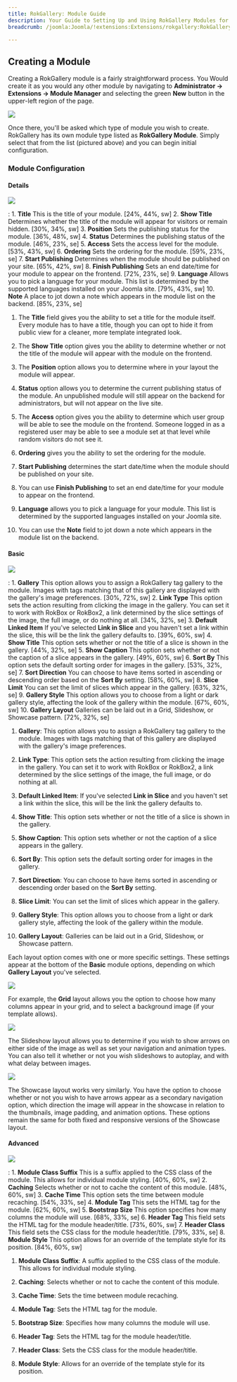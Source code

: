 ```yaml
---
title: RokGallery: Module Guide
description: Your Guide to Setting Up and Using RokGallery Modules for Joomla
breadcrumb: /joomla:Joomla/!extensions:Extensions/rokgallery:RokGallery

---
```


Creating a Module
-----
Creating a RokGallery module is a fairly straightforward process. You Would create it as you would any other module by navigating to **Administrator -> Extensions -> Module Manager** and selecting the green **New** button in the upper-left region of the page.

![][rokgallery_module_1]

Once there, you'll be asked which type of module you wish to create. RokGallery has its own module type listed as **RokGallery Module**.  Simply select that from the list (pictured above) and you can begin initial configuration.

### Module Configuration

#### Details
![][details]

:   1. **Title** This is the title of your module. [24%, 44%, sw]
    2. **Show Title** Determines whether the title of the module will appear for visitors or remain hidden. [30%, 34%, sw]
    3. **Position** Sets the publishing status for the module. [36%, 48%, sw]
    4. **Status** Determines the publishing status of the module. [46%, 23%, se]
    5. **Access** Sets the access level for the module. [53%, 43%, sw]
    6. **Ordering** Sets the ordering for the module. [59%, 23%, se]
    7. **Start Publishing** Determines when the module should be published on your site. [65%, 42%, sw]
    8. **Finish Publishing** Sets an end date/time for your module to appear on the frontend. [72%, 23%, se]
    9. **Language** Allows you to pick a language for your module. This list is determined by the supported languages installed on your Joomla site. [79%, 43%, sw]
    10. **Note** A place to jot down a note which appears in the module list on the backend. [85%, 23%, se]

1. The **Title** field gives you the ability to set a title for the module itself. Every module has to have a title, though you can opt to hide it from public view for a cleaner, more template integrated look.

2. The **Show Title** option gives you the ability to determine whether or not the title of the module will appear with the module on the frontend.

3. The **Position** option allows you to determine where in your layout the module will appear.

4. **Status** option allows you to determine the current publishing status of the module. An unpublished module will still appear on the backend for administrators, but will not appear on the live site.

5. The **Access** option gives you the ability to determine which user group will be able to see the module on the frontend. Someone logged in as a registered user may be able to see a module set at that level while random visitors do not see it.

6. **Ordering** gives you the ability to set the ordering for the module. 

7. **Start Publishing** determines the start date/time when the module should be published on your site. 

8. You can use **Finish Publishing** to set an end date/time for your module to appear on the frontend.

9. **Language** allows you to pick a language for your module. This list is determined by the supported languages installed on your Joomla site. 

10. You can use the **Note** field to jot down a note which appears in the module list on the backend.

#### Basic
![][rokgallery_module_basic_1]

:   1. **Gallery** This option allows you to assign a RokGallery tag gallery to the module. Images with tags matching that of this gallery are displayed with the gallery's image preferences. [30%, 72%, sw]
    2. **Link Type** This option sets the action resulting from clicking the image in the gallery. You can set it to work with RokBox or RokBox2, a link determined by the slice settings of the image, the full image, or do nothing at all. [34%, 32%, se]
    3. **Default Linked Item** If you've selected **Link in Slice** and you haven't set a link within the slice, this will be the link the gallery defaults to. [39%, 60%, sw]
    4. **Show Title** This option sets whether or not the title of a slice is shown in the gallery. [44%, 32%, se]
    5. **Show Caption** This option sets whether or not the caption of a slice appears in the gallery. [49%, 60%, sw]
    6. **Sort By** This option sets the default sorting order for images in the gallery. [53%, 32%, se]
    7. **Sort Direction** You can choose to have items sorted in ascending or descending order based on the **Sort By** setting. [58%, 60%, sw]
    8. **Slice Limit** You can set the limit of slices which appear in the gallery. [63%, 32%, se]
    9. **Gallery Style** This option allows you to choose from a light or dark gallery style, affecting the look of the gallery within the module. [67%, 60%, sw]
    10. **Gallery Layout** Galleries can be laid out in a Grid, Slideshow, or Showcase pattern. [72%, 32%, se]

1. **Gallery**: This option allows you to assign a RokGallery tag gallery to the module. Images with tags matching that of this gallery are displayed with the gallery's image preferences.

2. **Link Type**: This option sets the action resulting from clicking the image in the gallery. You can set it to work with RokBox or RokBox2, a link determined by the slice settings of the image, the full image, or do nothing at all.

3. **Default Linked Item**: If you've selected **Link in Slice** and you haven't set a link within the slice, this will be the link the gallery defaults to.

4. **Show Title**: This option sets whether or not the title of a slice is shown in the gallery.

5. **Show Caption**: This option sets whether or not the caption of a slice appears in the gallery.

6. **Sort By**: This option sets the default sorting order for images in the gallery.

7. **Sort Direction**: You can choose to have items sorted in ascending or descending order based on the **Sort By** setting.

8. **Slice Limit**: You can set the limit of slices which appear in the gallery.

9. **Gallery Style**: This option allows you to choose from a light or dark gallery style, affecting the look of the gallery within the module.

10. **Gallery Layout**: Galleries can be laid out in a Grid, Slideshow, or Showcase pattern.

Each layout option comes with one or more specific settings. These settings appear at the bottom of the **Basic** module options, depending on which **Gallery Layout** you've selected.

![][grid]

For example, the **Grid** layout allows you the option to choose how many columns appear in your grid, and to select a background image (if your template allows). 

![][slideshow]

The Slideshow layout allows you to determine if you wish to show arrows on either side of the image as well as set your navigation and animation types. You can also tell it whether or not you wish slideshows to autoplay, and with what delay between images.

![][showcase]

The Showcase layout works very similarly. You have the option to choose whether or not you wish to have arrows appear as a secondary navigation option, which direction the image will appear in the showcase in relation to the thumbnails, image padding, and animation options. These options remain the same for both fixed and responsive versions of the Showcase layout.

#### Advanced
![][rokgallery_module_advanced]

:   1. **Module Class Suffix** This is a suffix applied to the CSS class of the module. This allows for individual module styling. [40%, 60%, sw]
    2. **Caching** Selects whether or not to cache the content of this module. [48%, 60%, sw]
    3. **Cache Time** This option sets the time between module recaching. [54%, 33%, se]
    4. **Module Tag** This sets the HTML tag for the module. [62%, 60%, sw]
    5. **Bootstrap Size** This option specifies how many columns the module will use. [68%, 33%, se]
    6. **Header Tag** This field sets the HTML tag for the module header/title. [73%, 60%, sw]
    7. **Header Class** This field sets the CSS class for the module header/title. [79%, 33%, se]
    8. **Module Style** This option allows for an override of the template style for its position. [84%, 60%, sw]

1. **Module Class Suffix**: A suffix applied to the CSS class of the module. This allows for individual module styling.

2. **Caching**: Selects whether or not to cache the content of this module.

3. **Cache Time**: Sets the time between module recaching.

4. **Module Tag**: Sets the HTML tag for the module.

5. **Bootstrap Size**: Specifies how many columns the module will use.

6. **Header Tag**: Sets the HTML tag for the module header/title.

7. **Header Class**: Sets the CSS class for the module header/title.

8. **Module Style**: Allows for an override of the template style for its position.

[rokgallery]: assets/rokgallery.jpeg
[rokgallery_component]: assets/rokgallery_component_1.jpeg
[rokgallery_component_configuration_options]: assets/rokgallery_component_configuration_opions.jpeg
[rokgallery_component_upload]: assets/rokgallery_component_upload.jpeg
[rokgallery_image_editor]: assets/rokgallery_image_editor.jpeg
[rokgallery_image_editor_2]: assets/rokgallery_image_editor_2.jpeg
[rokgallery_jobs_manager]: assets/rokgallery_jobs_manager.jpeg
[rokgallery_module_1]: assets/rokgallery_module_1.jpeg
[rokgallery_module_advanced]: assets/rokgallery_module_advanced_1.jpeg
[rokgallery_module_basic_1]: assets/rokgallery_module_basic_1.jpeg
[rokgallery_plugin_manager_1]: assets/rokgallery_plugin_manager_1.jpeg
[rokgallery_plugin_manager_2]: assets/rokgallery_plugin_manager_2.jpeg
[rokgallery_plugin_manager_3]: assets/rokgallery_plugin_manager_3.jpeg
[rokgallery_administrator]: assets/rokgallery_administrator.jpeg
[rokgallery_tags]: assets/rokgallery_tags.jpeg
[rokgallery_galleries_manager]: assets/rokgallery_galleries_manager.jpeg
[rokgallery_slice_editor]: assets/rokgallery_slice_editor.jpeg
[rokgallery_slice_editor_2]: assets/rokgallery_slice_editor_2.jpeg
[slideshow]: assets/rokgallery_slideshow.jpeg
[grid]: assets/rokgallery_grid.jpeg
[showcase]: assets/rokgallery_showcase.jpeg
[details]: assets/rokgallery_module_2.jpeg
